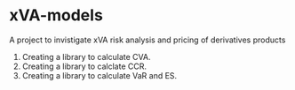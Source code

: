 # xVA-models
A project to invistigate xVA risk analysis and pricing of derivatives products 

1. Creating a library to calculate CVA.
2. Creating a library to calclate CCR.
3. Creating a library to calculate VaR and ES.
